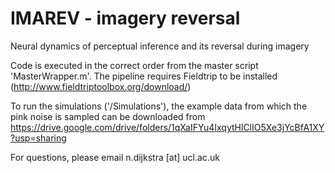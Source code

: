# IMAREV - imagery reversal
Neural dynamics of perceptual inference and its reversal during imagery

Code is executed in the correct order from the master script 'MasterWrapper.m'. 
The pipeline requires Fieldtrip to be installed (http://www.fieldtriptoolbox.org/download/)

To run the simulations ('/Simulations'), the example data from which the pink noise is sampled can be 
downloaded from https://drive.google.com/drive/folders/1qXaIFYu4IxqytHlClIO5Xe3jYcBfA1XY?usp=sharing

For questions, please email n.dijkstra [at] ucl.ac.uk
